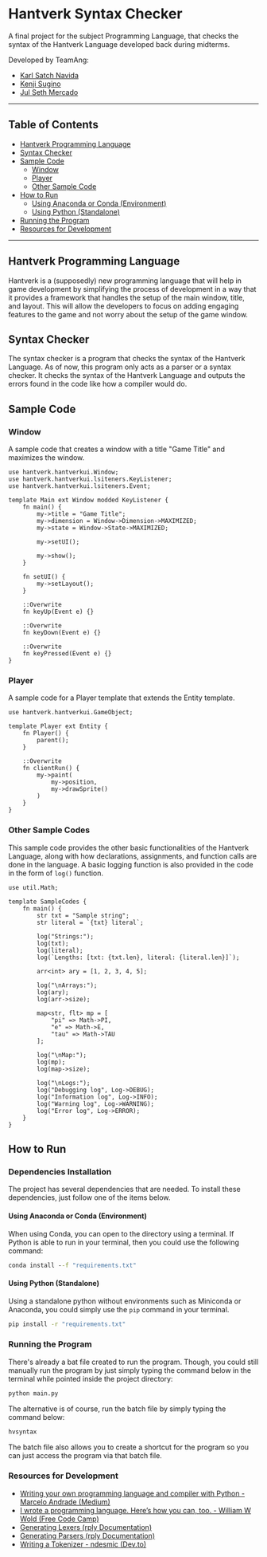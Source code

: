 # Hantverk Syntax Checker

 A final project for the subject Programming Language, that checks the syntax of
 the Hantverk Language developed back during midterms.

 Developed by TeamAng:

 - [Karl Satch Navida](https://github.com/Virus5600)
 - [Kenji Sugino](https://github.com/KrimssmirK)
 - [Jul Seth Mercado](#)

---

## Table of Contents

- [Hantverk Programming Language](#hantverk-programming-language)
- [Syntax Checker](#syntax-checker)
- [Sample Code](#sample-code)
  - [Window](#window)
  - [Player](#player)
  - [Other Sample Code](#other-sample-codes)
- [How to Run](#how-to-run)
  - [Using Anaconda or Conda (Environment)](#using-anaconda-or-conda-environment)
  - [Using Python (Standalone)](#using-python-standalone)
- [Running the Program](#running-the-program)
- [Resources for Development](#resources-for-development)

---

## Hantverk Programming Language

Hantverk is a (supposedly) new programming language that will help in game
development by simplifying the process of development in a way that it provides
a framework that handles the setup of the main window, title, and layout. This
will allow the developers to focus on adding engaging features to the game and
not worry about the setup of the game window.

## Syntax Checker

The syntax checker is a program that checks the syntax of the Hantverk Language.
As of now, this program only acts as a parser or a syntax checker. It checks the
syntax of the Hantverk Language and outputs the errors found in the code like how
a compiler would do.

## Sample Code

### Window

A sample code that creates a window with a title "Game Title" and maximizes the
window.

```hantverk
use hantverk.hantverkui.Window;
use hantverk.hantverkui.lsiteners.KeyListener;
use hantverk.hantverkui.lsiteners.Event;

template Main ext Window modded KeyListener {
    fn main() {
        my->title = "Game Title";
        my->dimension = Window->Dimension->MAXIMIZED;
        my->state = Window->State->MAXIMIZED;
        
        my->setUI();
        
        my->show();
    }
    
    fn setUI() {
        my->setLayout();
    }
    
    ::Overwrite
    fn keyUp(Event e) {}
    
    ::Overwrite
    fn keyDown(Event e) {}
    
    ::Overwrite
    fn keyPressed(Event e) {}
}
```

### Player

A sample code for a Player template that extends the Entity template.

```hantverk
use hantverk.hantverkui.GameObject;

template Player ext Entity {
    fn Player() {
        parent();
    }
    
    ::Overwrite
    fn clientRun() {
        my->paint(
            my->position,
            my->drawSprite()
        )
    }
}
```

### Other Sample Codes

This sample code provides the other basic functionalities of the Hantverk
Language, along with how declarations, assignments, and function calls are
done in the language. A basic logging function is also provided in the code
in the form of `log()` function.

```hantverk
use util.Math;

template SampleCodes {
    fn main() {
        str txt = "Sample string";
        str literal = `{txt} literal`;
        
        log("Strings:");
        log(txt);
        log(literal);
        log(`Lengths: [txt: {txt.len}, literal: {literal.len}]`);
        
        arr<int> ary = [1, 2, 3, 4, 5];
        
        log("\nArrays:");
        log(ary);
        log(arr->size);
        
        map<str, flt> mp = [
            "pi" => Math->PI,
            "e" => Math->E,
            "tau" => Math->TAU
        ];
        
        log("\nMap:");
        log(mp);
        log(map->size);
        
        log("\nLogs:");
        log("Debugging log", Log->DEBUG);
        log("Information log", Log->INFO);
        log("Warning log", Log->WARNING);
        log("Error log", Log->ERROR);
    }
}
```

## How to Run

### Dependencies Installation

The project has several dependencies that are needed. To install these dependencies, just follow one of the items below.

#### Using Anaconda or Conda (Environment)

When using Conda, you can open to the directory using a terminal. If Python is able to run
in your terminal, then you could use the following command:

```bat
conda install --f "requirements.txt"
```

#### Using Python (Standalone)

Using a standalone python without environments such as Miniconda or Anaconda, you could simply use the `pip` command in your terminal.

```bat
pip install -r "requirements.txt"
```

### Running the Program

There's already a bat file created to run the program. Though, you could still manually run the program by just simply typing the command below in the terminal while pointed inside the project directory:

```bat
python main.py
```

The alternative is of course, run the batch file by simply typing the command below:

```bat
hvsyntax
```

The batch file also allows you to create a shortcut for the program so you can just access the program via that batch file.

### Resources for Development

- [Writing your own programming language and compiler with Python - Marcelo Andrade (Medium)](https://medium.com/@marcelogdeandrade/writing-your-own-programming-language-and-compiler-with-python-a468970ae6df)
- [I wrote a programming language. Here’s how you can, too. - William W Wold (Free Code Camp)](https://www.freecodecamp.org/news/the-programming-language-pipeline-91d3f449c919/)
- [Generating Lexers (rply Documentation)](https://rply.readthedocs.io/en/latest/users-guide/lexers.html)
- [Generating Parsers (rply Documentation)](https://rply.readthedocs.io/en/latest/users-guide/parsers.html)
- [Writing a Tokenizer - ndesmic (Dev.to)](https://dev.to/ndesmic/writing-a-tokenizer-1j85)
